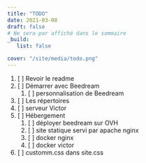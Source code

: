 ```yaml
---
title: "TODO"
date: 2021-03-08
draft: false
# Ne sera par affiché dans le sommaire
_build:
   list: false

cover: "/site/media/todo.png"
---
```

1. [ ] Revoir le readme
1. [ ] Démarrer avec Beedream
   1. [ ] personnalisation de Beedream
1. [ ] Les répertoires
1. [ ] serveur Victor
1. [ ] Hébergement
   1. [ ] déployer beedream sur OVH
   1. [ ] site statique servi par apache nginx
   1. [ ] docker nginx
   1. [ ] docker victor
1. [ ] customm.css dans site.css

<!--more-->


